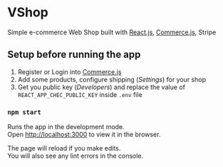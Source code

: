 # VShop

Simple e-commerce Web Shop built with [React.js](https://reactjs.org/), [Commerce.js](https://commercejs.com/), Stripe

## Setup before running the app

1. Register or Login into [Commerce.js](https://commercejs.com/)
2. Add some products, configure shipping (_Settings_) for your shop
3. Get you public key (_Developers_) and replace the value of `REACT_APP_CHEC_PUBLIC_KEY` inside `.env` file


### `npm start`

Runs the app in the development mode.\
Open [http://localhost:3000](http://localhost:3000) to view it in the browser.

The page will reload if you make edits.\
You will also see any lint errors in the console.